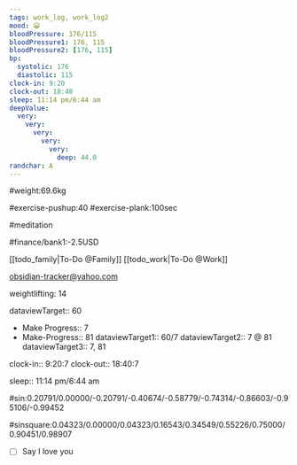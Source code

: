 ```yaml
---
tags: work_log, work_log2
mood: 😀
bloodPressure: 176/115
bloodPressure1: 176, 115
bloodPressure2: [176, 115]
bp:
  systolic: 176
  diastolic: 115
clock-in: 9:20
clock-out: 18:40
sleep: 11:14 pm/6:44 am
deepValue:
  very:
    very:
      very:
        very:
          very:
            deep: 44.0
randchar: A
---
```


#weight:69.6kg

#exercise-pushup:40
#exercise-plank:100sec

#meditation

#finance/bank1:-2.5USD

[[todo_family|To-Do @Family]]
[[todo_work|To-Do @Work]]

obsidian-tracker@yahoo.com

weightlifting: 14

dataviewTarget:: 60

- Make Progress:: 7
- Make-Progress:: 81
  dataviewTarget1:: 60/7
  dataviewTarget2:: 7 @ 81
  dataviewTarget3:: 7, 81

clock-in:: 9:20:7
clock-out:: 18:40:7

sleep:: 11:14 pm/6:44 am

#sin:0.20791/0.00000/-0.20791/-0.40674/-0.58779/-0.74314/-0.86603/-0.95106/-0.99452

#sinsquare:0.04323/0.00000/0.04323/0.16543/0.34549/0.55226/0.75000/0.90451/0.98907

- [ ] Say I love you
